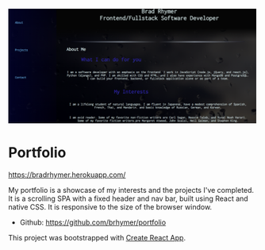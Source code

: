 [<img src="./src/portfolio.png" width=500>](https://bradrhymer.herokuapp.com/)

# Portfolio

https://bradrhymer.herokuapp.com/

My portfolio is a showcase of my interests and the projects I've completed.  It is a scrolling SPA with a fixed header and nav bar, built using React and native CSS. It is responsive to the size of the browser window. 

* Github: https://github.com/brhymer/portfolio


This project was bootstrapped with [Create React App](https://github.com/facebook/create-react-app).

